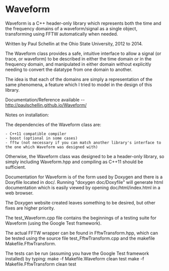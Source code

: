 Waveform
========

Waveform is a C++ header-only library which represents both the time and the frequency domains of a waveform/signal as a single object, transforming using FFTW automatically when needed.

Written by Paul Schellin at the Ohio State University, 2012 to 2014.

The Waveform class provides a safe, intuitive interface to allow a signal (or trace, or waveform) to be described in either the time domain or in the frequency domain, and manipulated in either domain without explicitly needing to convert the datatype from one domain to another.

The idea is that each of the domains are simply a representation of the same phenomena, a feature which I tried to model in the design of this library.


Documentation/Reference available --  http://paulschellin.github.io/Waveform/


Notes on installation:

	
The dependencies of the Waveform class are:

	- C++11 compatible compiler
	- boost	(optional in some cases)
	- fftw (not necessary if you can match another library's interface to the one which Waveform was designed with)


Otherwise, the Waveform class was designed to be a header-only library, so simply including Waveform.hpp and compiling as C++11 should be sufficient.

Documentation for Waveform is of the form used by Doxygen and there is a Doxyfile located in doc/. Running "doxygen doc/Doxyfile" will generate html documentation which is easily viewed by opening doc/html/index.html in a web browser.

The Doxygen website created leaves something to be desired, but other fixes are higher priority.

The test_Waveform.cpp file contains the beginnings of a testing suite for Waveform (using the Google Test framework).

The actual FFTW wrapper can be found in FftwTransform.hpp, which can be tested using the source file test_FftwTransform.cpp and the makefile Makefile.FftwTransform.

The tests can be run (assuming you have the Google Test framework installed) by typing:
	make -f Makefile.Waveform clean test
	make -f Makefile.FftwTransform clean test
	
